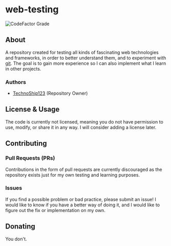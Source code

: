 # web-testing

![CodeFactor Grade](https://img.shields.io/codefactor/grade/github/TechnoShip123/web-testing/master?logo=codefactor&style=for-the-badge)

## About

A repository created for testing all kinds of fascinating web technologies and frameworks, in order to better understand them, and to experiment with [git](https://git-scm.com/). The goal is to gain more experience so I can also implement what I learn in other projects.

### Authors

- [TechnoShip123](https://github.com/TechnoShip123) (Repository Owner)

## License & Usage

The code is currently not licensed, meaning you do not have permission to use, modify, or share it in any way. I will consider adding a license later.

## Contributing

### Pull Requests (PRs)

Contributions in the form of pull requests are currently discouraged as the repository exists just for my own testing and learning purposes.

### Issues

If you find a possible problem or bad practice, please submit an issue! I would like to know if you have a better way of doing it, and I would like to figure out the fix or implementation on my own.

## Donating

You don't.
